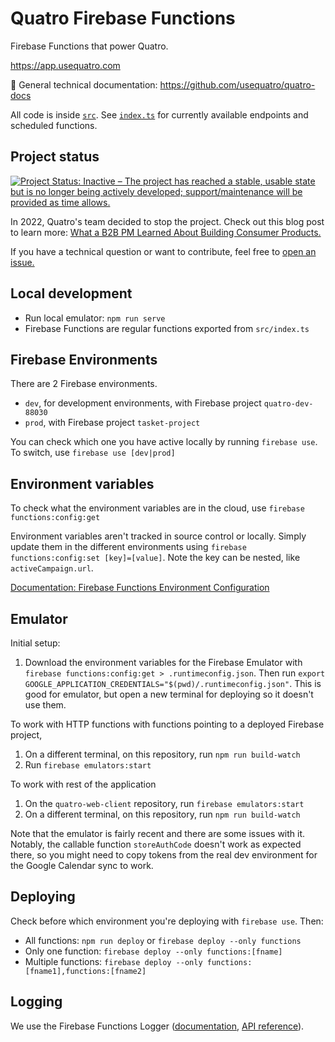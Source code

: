 # Quatro Firebase Functions

Firebase Functions that power Quatro.

https://app.usequatro.com

📄 General technical documentation: https://github.com/usequatro/quatro-docs

All code is inside [`src`](src). See [`index.ts`](src/index.ts) for currently available endpoints and scheduled functions.

## Project status

[![Project Status: Inactive – The project has reached a stable, usable state but is no longer being actively developed; support/maintenance will be provided as time allows.](https://www.repostatus.org/badges/latest/inactive.svg)](https://www.repostatus.org/#inactive)

In 2022, Quatro's team decided to stop the project. Check out this blog post to learn more: [What a B2B PM Learned About Building Consumer Products.](https://jonsaft.com/2022/02/04/what-a-b2b-pm-learned-about-building-consumer-products/)


If you have a technical question or want to contribute, feel free to [open an issue.](https://github.com/usequatro/quatro-web-client/issues/new)

## Local development

- Run local emulator: `npm run serve`
- Firebase Functions are regular functions exported from `src/index.ts`

## Firebase Environments

There are 2 Firebase environments.

- `dev`, for development environments, with Firebase project `quatro-dev-88030`
- `prod`, with Firebase project `tasket-project`

You can check which one you have active locally by running `firebase use`. To switch, use `firebase use [dev|prod]`

## Environment variables

To check what the environment variables are in the cloud, use `firebase functions:config:get`

Environment variables aren't tracked in source control or locally. Simply update them in the different environments using `firebase functions:config:set [key]=[value]`. Note the key can be nested, like `activeCampaign.url`.

[Documentation: Firebase Functions Environment Configuration](https://firebase.google.com/docs/functions/config-env)

## Emulator

Initial setup:

1. Download the environment variables for the Firebase Emulator with `firebase functions:config:get > .runtimeconfig.json`. Then run `export GOOGLE_APPLICATION_CREDENTIALS="$(pwd)/.runtimeconfig.json"`. This is good for emulator, but open a new terminal for deploying so it doesn't use them.

To work with HTTP functions with functions pointing to a deployed Firebase project,

1. On a different terminal, on this repository, run `npm run build-watch`
2. Run `firebase emulators:start`

To work with rest of the application

1. On the `quatro-web-client` repository, run `firebase emulators:start`
2. On a different terminal, on this repository, run `npm run build-watch`

Note that the emulator is fairly recent and there are some issues with it. Notably, the callable function `storeAuthCode` doesn't work as expected there, so you might need to copy tokens from the real dev environment for the Google Calendar sync to work.

## Deploying

Check before which environment you're deploying with `firebase use`. Then:

- All functions: `npm run deploy` or `firebase deploy --only functions`
- Only one function: `firebase deploy --only functions:[fname]`
- Multiple functions: `firebase deploy --only functions:[fname1],functions:[fname2]`

## Logging

We use the Firebase Functions Logger ([documentation](https://firebase.google.com/docs/functions/writing-and-viewing-logs), [API reference](https://firebase.google.com/docs/reference/functions/logger_)).

